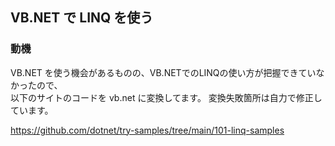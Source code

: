 ## VB.NET で LINQ を使う

### 動機

VB.NET を使う機会があるものの、VB.NETでのLINQの使い方が把握できていなかったので、  
以下のサイトのコードを vb.net に変換してます。
変換失敗箇所は自力で修正しています。

https://github.com/dotnet/try-samples/tree/main/101-linq-samples
